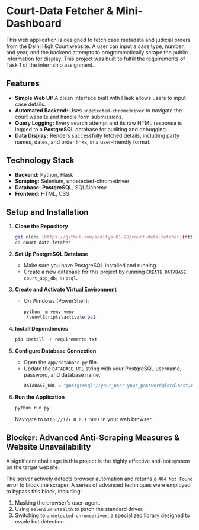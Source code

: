 # Court-Data Fetcher & Mini-Dashboard

This web application is designed to fetch case metadata and judicial orders from the Delhi High Court website. A user can input a case type, number, and year, and the backend attempts to programmatically scrape the public information for display. This project was built to fulfill the requirements of Task 1 of the internship assignment.

## Features

* **Simple Web UI:** A clean interface built with Flask allows users to input case details.
* **Automated Backend:** Uses `undetected-chromedriver` to navigate the court website and handle form submissions.
* **Query Logging:** Every search attempt and its raw HTML response is logged to a **PostgreSQL** database for auditing and debugging.
* **Data Display:** Renders successfully fetched details, including party names, dates, and order links, in a user-friendly format.

## Technology Stack

* **Backend:** Python, Flask
* **Scraping:** Selenium, undetected-chromedriver
* **Database:** **PostgreSQL**, SQLAlchemy
* **Frontend:** HTML, CSS

## Setup and Installation

1.  **Clone the Repository**
    ```bash
    git clone [https://github.com/aaditya-01-28/court-data-fetcher](https://github.com/aaditya-01-28/court-data-fetcher)
    cd court-data-fetcher
    ```

2.  **Set Up PostgreSQL Database**
    * Make sure you have PostgreSQL installed and running.
    * Create a new database for this project by running `CREATE DATABASE court_app_db;` in `psql`.

3.  **Create and Activate Virtual Environment**
    * On Windows (PowerShell):
        ```powershell
        python -m venv venv
        .\venv\Scripts\activate.ps1
        ```

4.  **Install Dependencies**
    ```bash
    pip install -r requirements.txt
    ```

5.  **Configure Database Connection**
    * Open the `app/database.py` file.
    * Update the `DATABASE_URL` string with your PostgreSQL username, password, and database name.
        ```python
        DATABASE_URL = "postgresql://your_user:your_password@localhost/court_app_db"
        ```

6.  **Run the Application**
    ```bash
    python run.py
    ```
    Navigate to `http://127.0.0.1:5001` in your web browser.

## Blocker: Advanced Anti-Scraping Measures & Website Unavailability

A significant challenge in this project is the highly effective anti-bot system on the target website.

The server actively detects browser automation and returns a `404 Not Found` error to block the scraper. A series of advanced techniques were employed to bypass this block, including:

1.  Masking the browser's user-agent.
2.  Using `selenium-stealth` to patch the standard driver.
3.  Switching to `undetected-chromedriver`, a specialized library designed to evade bot detection.
